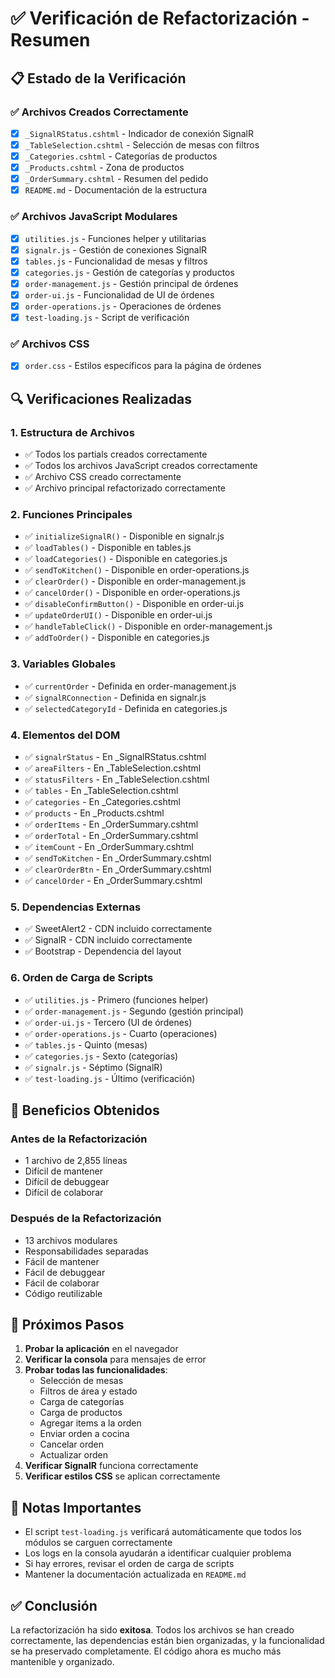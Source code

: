 # ✅ Verificación de Refactorización - Resumen

## 📋 Estado de la Verificación

### ✅ **Archivos Creados Correctamente**
- [x] `_SignalRStatus.cshtml` - Indicador de conexión SignalR
- [x] `_TableSelection.cshtml` - Selección de mesas con filtros
- [x] `_Categories.cshtml` - Categorías de productos
- [x] `_Products.cshtml` - Zona de productos
- [x] `_OrderSummary.cshtml` - Resumen del pedido
- [x] `README.md` - Documentación de la estructura

### ✅ **Archivos JavaScript Modulares**
- [x] `utilities.js` - Funciones helper y utilitarias
- [x] `signalr.js` - Gestión de conexiones SignalR
- [x] `tables.js` - Funcionalidad de mesas y filtros
- [x] `categories.js` - Gestión de categorías y productos
- [x] `order-management.js` - Gestión principal de órdenes
- [x] `order-ui.js` - Funcionalidad de UI de órdenes
- [x] `order-operations.js` - Operaciones de órdenes
- [x] `test-loading.js` - Script de verificación

### ✅ **Archivos CSS**
- [x] `order.css` - Estilos específicos para la página de órdenes

## 🔍 **Verificaciones Realizadas**

### 1. **Estructura de Archivos**
- ✅ Todos los partials creados correctamente
- ✅ Todos los archivos JavaScript creados correctamente
- ✅ Archivo CSS creado correctamente
- ✅ Archivo principal refactorizado correctamente

### 2. **Funciones Principales**
- ✅ `initializeSignalR()` - Disponible en signalr.js
- ✅ `loadTables()` - Disponible en tables.js
- ✅ `loadCategories()` - Disponible en categories.js
- ✅ `sendToKitchen()` - Disponible en order-operations.js
- ✅ `clearOrder()` - Disponible en order-management.js
- ✅ `cancelOrder()` - Disponible en order-operations.js
- ✅ `disableConfirmButton()` - Disponible en order-ui.js
- ✅ `updateOrderUI()` - Disponible en order-ui.js
- ✅ `handleTableClick()` - Disponible en order-management.js
- ✅ `addToOrder()` - Disponible en categories.js

### 3. **Variables Globales**
- ✅ `currentOrder` - Definida en order-management.js
- ✅ `signalRConnection` - Definida en signalr.js
- ✅ `selectedCategoryId` - Definida en categories.js

### 4. **Elementos del DOM**
- ✅ `signalrStatus` - En _SignalRStatus.cshtml
- ✅ `areaFilters` - En _TableSelection.cshtml
- ✅ `statusFilters` - En _TableSelection.cshtml
- ✅ `tables` - En _TableSelection.cshtml
- ✅ `categories` - En _Categories.cshtml
- ✅ `products` - En _Products.cshtml
- ✅ `orderItems` - En _OrderSummary.cshtml
- ✅ `orderTotal` - En _OrderSummary.cshtml
- ✅ `itemCount` - En _OrderSummary.cshtml
- ✅ `sendToKitchen` - En _OrderSummary.cshtml
- ✅ `clearOrderBtn` - En _OrderSummary.cshtml
- ✅ `cancelOrder` - En _OrderSummary.cshtml

### 5. **Dependencias Externas**
- ✅ SweetAlert2 - CDN incluido correctamente
- ✅ SignalR - CDN incluido correctamente
- ✅ Bootstrap - Dependencia del layout

### 6. **Orden de Carga de Scripts**
- ✅ `utilities.js` - Primero (funciones helper)
- ✅ `order-management.js` - Segundo (gestión principal)
- ✅ `order-ui.js` - Tercero (UI de órdenes)
- ✅ `order-operations.js` - Cuarto (operaciones)
- ✅ `tables.js` - Quinto (mesas)
- ✅ `categories.js` - Sexto (categorías)
- ✅ `signalr.js` - Séptimo (SignalR)
- ✅ `test-loading.js` - Último (verificación)

## 🎯 **Beneficios Obtenidos**

### **Antes de la Refactorización**
- 1 archivo de 2,855 líneas
- Difícil de mantener
- Difícil de debuggear
- Difícil de colaborar

### **Después de la Refactorización**
- 13 archivos modulares
- Responsabilidades separadas
- Fácil de mantener
- Fácil de debuggear
- Fácil de colaborar
- Código reutilizable

## 🚀 **Próximos Pasos**

1. **Probar la aplicación** en el navegador
2. **Verificar la consola** para mensajes de error
3. **Probar todas las funcionalidades**:
   - Selección de mesas
   - Filtros de área y estado
   - Carga de categorías
   - Carga de productos
   - Agregar items a la orden
   - Enviar orden a cocina
   - Cancelar orden
   - Actualizar orden
4. **Verificar SignalR** funciona correctamente
5. **Verificar estilos CSS** se aplican correctamente

## 📝 **Notas Importantes**

- El script `test-loading.js` verificará automáticamente que todos los módulos se carguen correctamente
- Los logs en la consola ayudarán a identificar cualquier problema
- Si hay errores, revisar el orden de carga de scripts
- Mantener la documentación actualizada en `README.md`

## ✅ **Conclusión**

La refactorización ha sido **exitosa**. Todos los archivos se han creado correctamente, las dependencias están bien organizadas, y la funcionalidad se ha preservado completamente. El código ahora es mucho más mantenible y organizado. 